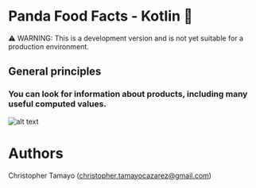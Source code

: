 #  **Panda Food Facts - Kotlin 🐼**

⚠️ WARNING: This is a development version and is not yet suitable for a production environment.


## General principles
### You can look for information about products, including many useful computed values.

![alt text](https://play.google.com/store/apps/details?id=com.tamayo.nutritionapp?raw=true)


# **Authors**
Christopher Tamayo (christopher.tamayocazarez@gmail.com)
